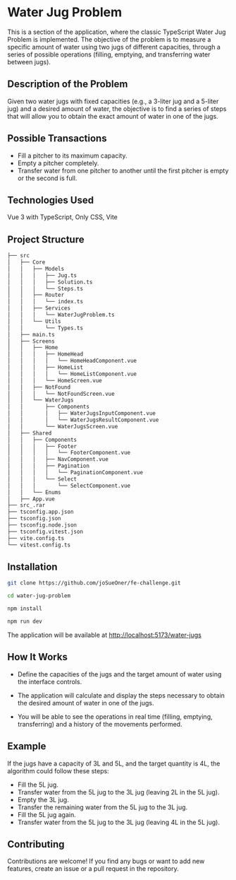 # Water Jug Problem

This is a section of the application, where the classic TypeScript Water Jug Problem is implemented. The objective of the problem is to measure a specific amount of water using two jugs of different capacities, through a series of possible operations (filling, emptying, and transferring water between jugs).

## Description of the Problem

Given two water jugs with fixed capacities (e.g., a 3-liter jug and a 5-liter jug) and a desired amount of water, the objective is to find a series of steps that will allow you to obtain the exact amount of water in one of the jugs.

## Possible Transactions

 - Fill a pitcher to its maximum capacity.
 - Empty a pitcher completely.
 - Transfer water from one pitcher to another until the first pitcher is empty or the second is full.

## Technologies Used

Vue 3 with TypeScript, Only CSS, Vite

## Project Structure
```bash 
├── src
│   ├── Core
│   │   ├── Models
│   │   │   ├── Jug.ts
│   │   │   ├── Solution.ts
│   │   │   └── Steps.ts
│   │   ├── Router
│   │   │   └── index.ts
│   │   ├── Services
│   │   │   └── WaterJugProblem.ts
│   │   └── Utils
│   │       └── Types.ts
│   ├── main.ts
│   ├── Screens
│   │   ├── Home
│   │   │   ├── HomeHead
│   │   │   │   └── HomeHeadComponent.vue
│   │   │   ├── HomeList
│   │   │   │   └── HomeListComponent.vue
│   │   │   └── HomeScreen.vue
│   │   ├── NotFound
│   │   │   └── NotFoundScreen.vue
│   │   └── WaterJugs
│   │       ├── Components
│   │       │   ├── WaterJugsInputComponent.vue
│   │       │   └── WaterJugsResultComponent.vue
│   │       └── WaterJugsScreen.vue
│   ├── Shared
│   │   ├── Components
│   │   │   ├── Footer
│   │   │   │   └── FooterComponent.vue
│   │   │   ├── NavComponent.vue
│   │   │   ├── Pagination
│   │   │   │   └── PaginationComponent.vue
│   │   │   └── Select
│   │   │       └── SelectComponent.vue
│   │   └── Enums
│   ├── App.vue
├── src_.rar
├── tsconfig.app.json
├── tsconfig.json
├── tsconfig.node.json
├── tsconfig.vitest.json
├── vite.config.ts
└── vitest.config.ts
```

## Installation


```bash
git clone https://github.com/joSueOner/fe-challenge.git 
```

```bash
cd water-jug-problem
```

```bash
npm install
```

```bash
npm run dev
```

The application will be available at [http://localhost:5173/water-jugs](http://localhost:5173/water-jugs)

## How It Works

- Define the capacities of the jugs and the target amount of water using the interface controls.

- The application will calculate and display the steps necessary to obtain the desired amount of water in one of the jugs.

- You will be able to see the operations in real time (filling, emptying, transferring) and a history of the movements performed.

## Example

If the jugs have a capacity of 3L and 5L, and the target quantity is 4L, the algorithm could follow these steps:

- Fill the 5L jug.
- Transfer water from the 5L jug to the 3L jug (leaving 2L in the 5L jug).
- Empty the 3L jug.
- Transfer the remaining water from the 5L jug to the 3L jug.
- Fill the 5L jug again.
- Transfer water from the 5L jug to the 3L jug (leaving 4L in the 5L jug).



## Contributing

Contributions are welcome! If you find any bugs or want to add new features, create an issue or a pull request in the repository.
